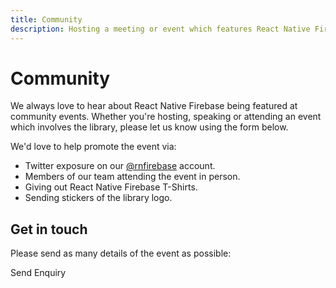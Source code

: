 ```yaml
---
title: Community
description: Hosting a meeting or event which features React Native Firebase? Let us know and we may be able to send some goodies or attend.
---
```


# Community

We always love to hear about React Native Firebase being featured at community events. Whether you're
hosting, speaking or attending an event which involves the library, please let us know using the form below.

We'd love to help promote the event via:

- Twitter exposure on our [@rnfirebase](https://twitter.com/rnfirebase) account.
- Members of our team attending the event in person.
- Giving out React Native Firebase T-Shirts.
- Sending stickers of the library logo.

## Get in touch

Please send as many details of the event as possible:

<Form 
    name="community"
    success="Thanks, we aim to respond to all enquiries within 48 hours."
    required={['name', 'email', 'type', 'event', 'details']}
>
    <FormInput 
        name="name"
        label="Name"
    />
    <FormInput 
        name="email"
        label="Email Address"
    />
    <FormSelect 
        name="type"
        label="Your role"
    >
        <FormSelectOption value="host" label="Event Host" />
        <FormSelectOption value="speaker" label="Event Speaker" />
        <FormSelectOption value="attendee" label="Event Attendee" />
    </FormSelect>
    <FormInput 
        name="event"
        label="Event Name"
    />
    <FormTextArea 
        name="details"
        label="Event Details"
        placeholder="Please include details such as location, date, time, talk and anything else related to the event"
    />
    <FormSubmit>
        Send Enquiry
    </FormSubmit>
</Form>
